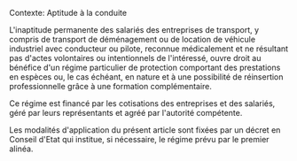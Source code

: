 Contexte: Aptitude à la conduite

L'inaptitude permanente des salariés des entreprises de transport, y compris de transport de déménagement ou de location de véhicule industriel avec conducteur ou pilote, reconnue médicalement et ne résultant pas d'actes volontaires ou intentionnels de l'intéressé, ouvre droit au bénéfice d'un régime particulier de protection comportant des prestations en espèces ou, le cas échéant, en nature et à une possibilité de réinsertion professionnelle grâce à une formation complémentaire.

Ce régime est financé par les cotisations des entreprises et des salariés, géré par leurs représentants et agréé par l'autorité compétente.

Les modalités d'application du présent article sont fixées par un décret en Conseil d'Etat qui institue, si nécessaire, le régime prévu par le premier alinéa.